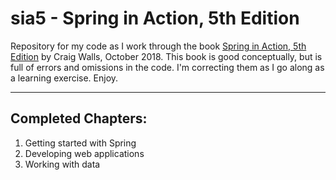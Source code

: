 # sia5 - Spring in Action, 5th Edition

Repository for my code as I work through the book [Spring in Action, 5th Edition](https://www.manning.com/books/spring-in-action-fifth-edition?query=spring%20in%20action) by Craig Walls, October 2018. This book is good conceptually, but is full of errors and omissions in the code. 
I'm correcting them as I go along as a learning exercise. Enjoy.

---

## Completed Chapters:
1. Getting started with Spring
2. Developing web applications
3. Working with data

